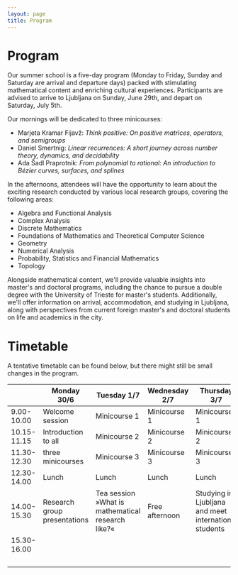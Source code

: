 ```yaml
---
layout: page
title: Program
---
```


# Program

Our summer school is a five-day program (Monday to Friday, Sunday and Saturday are arrival and departure days) packed with stimulating mathematical content and enriching cultural experiences. Participants are advised to arrive to Ljubljana on Sunday, June 29th, and depart on Saturday, July 5th.

<span class="minicourse">
Our mornings will be dedicated to three minicourses:
</span>

- Marjeta Kramar Fijavž: *Think positive: On positive matrices, operators, and semigroups*
- Daniel Smertnig: *Linear recurrences: A short journey across number theory, dynamics, and decidability* 
- Ada Šadl Praprotnik: *From polynomial to rational: An introduction to Bézier curves, surfaces, and splines*

<span class="researchgroup">
In the afternoons, attendees will have the opportunity to learn about the exciting research conducted by various local research groups, covering the following areas:
</span>

- Algebra and Functional Analysis
- Complex Analysis
- Discrete Mathematics
- Foundations of Mathematics and Theoretical Computer Science
- Geometry
- Numerical Analysis
- Probability, Statistics and Financial Mathematics
- Topology

<span class="info">
Alongside mathematical content, we'll provide valuable insights into master's and doctoral programs, including the chance to pursue a double degree with the University of Trieste for master's students. Additionally, we'll offer information on arrival, accommodation, and studying in Ljubljana, along with perspectives from current foreign master's and doctoral students on life and academics in the city.
</span>

<!---Throughout the week, we'll organize engaging cultural activities, starting with a guided tour of Ljubljana on the first day and an excursion to Bled on Wednesday. 
Participants can explore the memorial room of Josip Plemelj, the first rector of the University of Ljubljana and a renowned mathematician, to discover more about his life and contributions.-->

# Timetable

A tentative timetable can be found below, but there might still be small changes in the program.

<table class="timetable">
  <thead>
    <tr>
      <th>&nbsp;</th>
      <th>Monday 30/6</th>
      <th>Tuesday 1/7</th>
      <th>Wednesday 2/7</th>
      <th>Thursday 3/7</th>
      <th>Friday 4/7</th>
    </tr>
  </thead>
  <tbody>
    <tr>
      <td>9.00-10.00</td>
      <td>Welcome session</td>
      <td class="minicourse">Minicourse 1</td>
      <td class="minicourse">Minicourse 1</td>
      <td class="minicourse">Minicourse 1</td>
      <td class="minicourse">Minicourse 1</td>
    </tr>
    <tr>
      <td>10.15-11.15</td>
      <td>Introduction to all</td>
      <td class="minicourse">Minicourse 2</td>
      <td class="minicourse">Minicourse 2</td>
      <td class="minicourse">Minicourse 2</td>
      <td class="minicourse">Minicourse 2</td>
    </tr>
    <tr>
      <td>11.30-12.30</td>
      <td>three minicourses</td>
      <td class="minicourse">Minicourse 3</td>
      <td class="minicourse">Minicourse 3</td>
      <td class="minicourse">Minicourse 3</td>
      <td class="minicourse">Minicourse 3</td>
    </tr>
    <tr>
      <td>12.30-14.00</td>
      <td>Lunch</td>
      <td>Lunch</td>
      <td>Lunch</td>
      <td>Lunch</td>
      <td>Lunch</td>
    </tr>
    <tr>
      <td>14.00-15.30</td>
      <td class="researchgroup">Research group presentations</td>
      <td class="researchgroup">Tea session »What is mathematical research like?«</td>
      <td>Free afternoon</td>
      <td class="info">Studying in Ljubljana and meet international students</td>
      <td class="researchgroup">Research group presentations</td>
    </tr>
    <tr>
      <td>15.30-16.00</td>
      <td>&nbsp;</td>
      <td>&nbsp;</td>
      <td>&nbsp;</td>
      <td>&nbsp;</td>
      <td>Goodbye session</td>
    </tr>
    <tr>
      <td>&nbsp;</td>
      <td>&nbsp;</td>
      <td>&nbsp;</td>   
      <td>&nbsp;</td>
      <td>&nbsp;</td>
      <td>&nbsp;</td>
    </tr>
  </tbody>
</table>
